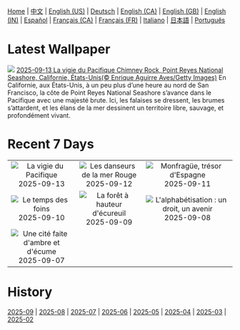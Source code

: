 [Home](../README.md) | [中文](zh-CN.md) | [English (US)](en-US.md) | [Deutsch](de-DE.md) | [English (CA)](en-CA.md) | [English (GB)](en-GB.md) | [English (IN)](en-IN.md) | [Español](es-ES.md) | [Français (CA)](fr-CA.md) | [Français (FR)](fr-FR.md) | [Italiano](it-IT.md) | [日本語](ja-JP.md) | [Português](pt-BR.md)

# Latest Wallpaper
![](https://www.bing.com/th?id=OHR.PointReyesSeashore_FR-FR5791711233_UHD.jpg)
[2025-09-13 La vigie du Pacifique Chimney Rock, Point Reyes National Seashore, Californie, États-Unis(© Enrique Aguirre Aves/Getty Images)](https://www.bing.com/th?id=OHR.PointReyesSeashore_FR-FR5791711233_UHD.jpg)
En Californie, aux États-Unis, à un peu plus d’une heure au nord de San Francisco, la côte de Point Reyes National Seashore s’avance dans le Pacifique avec une majesté brute. Ici, les falaises se dressent, les brumes s’attardent, et les élans de la mer dessinent un territoire libre, sauvage, et profondément vivant.

# Recent 7 Days
|  |  |  |
|:---:|:---:|:---:|
| ![](https://www.bing.com/th?id=OHR.PointReyesSeashore_FR-FR5791711233_400x240.jpg "La vigie du Pacifique") 2025-09-13 | ![](https://www.bing.com/th?id=OHR.SpinnerDolphins_FR-FR4369584175_400x240.jpg "Les danseurs de la mer Rouge") 2025-09-12 | ![](https://www.bing.com/th?id=OHR.ExtremaduraJamon_FR-FR4206695043_400x240.jpg "Monfragüe, trésor d'Espagne") 2025-09-11 |
| ![](https://www.bing.com/th?id=OHR.YorkshireHay_FR-FR4007661841_400x240.jpg "Le temps des foins") 2025-09-10 | ![](https://www.bing.com/th?id=OHR.SwissSquirrel_FR-FR3805105470_400x240.jpg "La forêt à hauteur d'écureuil") 2025-09-09 | ![](https://www.bing.com/th?id=OHR.OrchardLibrary_FR-FR3660186396_400x240.jpg "L'alphabétisation : un droit, un avenir") 2025-09-08 |
| ![](https://www.bing.com/th?id=OHR.BlueGdansk_FR-FR3495478989_400x240.jpg "Une cité faite d'ambre et d'écume") 2025-09-07 |  |  |

# History
[2025-09](../archives/wallpaper/fr-FR/w_2025_09.md) | [2025-08](../archives/wallpaper/fr-FR/w_2025_08.md) | [2025-07](../archives/wallpaper/fr-FR/w_2025_07.md) | [2025-06](../archives/wallpaper/fr-FR/w_2025_06.md) | [2025-05](../archives/wallpaper/fr-FR/w_2025_05.md) | [2025-04](../archives/wallpaper/fr-FR/w_2025_04.md) | [2025-03](../archives/wallpaper/fr-FR/w_2025_03.md) | [2025-02](../archives/wallpaper/fr-FR/w_2025_02.md)
